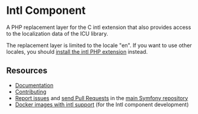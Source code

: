 Intl Component
=============

A PHP replacement layer for the C intl extension that also provides access to
the localization data of the ICU library.

The replacement layer is limited to the locale "en". If you want to use other
locales, you should [install the intl PHP extension][0] instead.

Resources
---------

  * [Documentation](https://symfony.com/doc/current/components/intl.html)
  * [Contributing](https://symfony.com/doc/current/contributing/index.html)
  * [Report issues](https://github.com/symfony/symfony/issues) and
    [send Pull Requests](https://github.com/symfony/symfony/pulls)
    in the [main Symfony repository](https://github.com/symfony/symfony)
  * [Docker images with intl support](https://hub.docker.com/r/jakzal/php-intl)
    (for the Intl component development)

[0]: https://php.net/intl.setup
